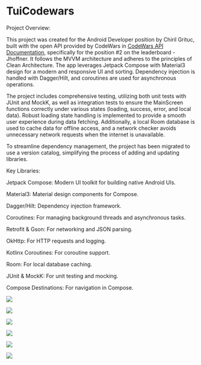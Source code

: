 # TuiCodewars
Project Overview:

This project was created for the Android Developer position by Chiril Grituc, built with the open API provided by CodeWars in [CodeWars API Documentation](https://dev.codewars.com/), specifically for the position #2 on the leaderboard - Jhoffner. It follows the MVVM architecture and adheres to the principles of Clean Architecture. The app leverages Jetpack Compose with Material3 design for a modern and responsive UI and sorting. Dependency injection is handled with Dagger/Hilt, and coroutines are used for asynchronous operations.

The project includes comprehensive testing, utilizing both unit tests with JUnit and MockK, as well as integration tests to ensure the MainScreen functions correctly under various states (loading, success, error, and local data). Robust loading state handling is implemented to provide a smooth user experience during data fetching. Additionally, a local Room database is used to cache data for offline access, and a network checker avoids unnecessary network requests when the internet is unavailable.

To streamline dependency management, the project has been migrated to use a version catalog, simplifying the process of adding and updating libraries.

Key Libraries:

Jetpack Compose: Modern UI toolkit for building native Android UIs.

Material3: Material design components for Compose.

Dagger/Hilt: Dependency injection framework.

Coroutines: For managing background threads and asynchronous tasks.

Retrofit & Gson: For networking and JSON parsing.

OkHttp: For HTTP requests and logging.

Kotlinx Coroutines: For coroutine support.

Room: For local database caching.

JUnit & MockK: For unit testing and mocking.

Compose Destinations: For navigation in Compose.



![](Screenshot_light_greeting_screen.png)

![](Screenshot_light_list_authored_screen.png)

![](Screenshot_light_challenge_details_screen.png)

![](Screenshot_dark_greeting_screen.png)

![](Screenshot_dark_list_authored_screen.png)

![](Screenshot_dark_challenge_details_screen.png)
